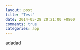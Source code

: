 ```yaml
---
layout: post
title: "Test"
date: 2014-05-28 20:21:00 +0800
comments: true
categories: app
---
```


adadad